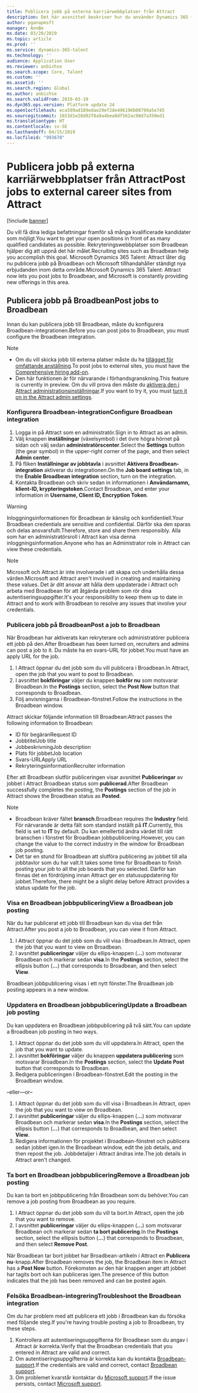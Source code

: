 ```yaml
---
title: Publicera jobb på externa karriärwebbplatser från Attract
description: Det här avsnittet beskriver hur du använder Dynamics 365 for Talent - Attract att publicera jobb till externa rekryteringswebbplatser
author: pganapmsft
manager: AnnBe
ms.date: 03/20/2019
ms.topic: article
ms.prod: ''
ms.service: dynamics-365-talent
ms.technology: ''
audience: Application User
ms.reviewer: anbichse
ms.search.scope: Core, Talent
ms.custom: ''
ms.assetid: ''
ms.search.region: Global
ms.author: anbichse
ms.search.validFrom: 2019-03-19
ms.dyn365.ops.version: Platform update 24
ms.openlocfilehash: eca599ad189edae29ef2de496196b08799a5e745
ms.sourcegitcommit: 1653d1e28d02f8a9a4bea8df562ac98d7a350ed1
ms.translationtype: HT
ms.contentlocale: sv-SE
ms.lasthandoff: 04/15/2019
ms.locfileid: "993678"
---
```

# <a name="post-jobs-to-external-career-sites-from-attract"></a><span data-ttu-id="7a48f-103">Publicera jobb på externa karriärwebbplatser från Attract</span><span class="sxs-lookup"><span data-stu-id="7a48f-103">Post jobs to external career sites from Attract</span></span>

[!include [banner](../includes/banner.md)]

<span data-ttu-id="7a48f-104">Du vill få dina lediga befattningar framför så många kvalificerade kandidater som möjligt.</span><span class="sxs-lookup"><span data-stu-id="7a48f-104">You want to get your open positions in front of as many qualified candidates as possible.</span></span> <span data-ttu-id="7a48f-105">Rekryteringswebbplatser som Broadbean hjälper dig att uppnå det här målet.</span><span class="sxs-lookup"><span data-stu-id="7a48f-105">Recruiting sites such as Broadbean help you accomplish this goal.</span></span> <span data-ttu-id="7a48f-106">Microsoft Dynamics 365 Talent: Attract låter dig nu publicera jobb på Broadbean och Microsoft tillhandahåller ständigt nya erbjudanden inom detta område.</span><span class="sxs-lookup"><span data-stu-id="7a48f-106">Microsoft Dynamics 365 Talent: Attract now lets you post jobs to Broadbean, and Microsoft is constantly providing new offerings in this area.</span></span>

## <a name="post-jobs-to-broadbean"></a><span data-ttu-id="7a48f-107">Publicera jobb på Broadbean</span><span class="sxs-lookup"><span data-stu-id="7a48f-107">Post jobs to Broadbean</span></span>

<span data-ttu-id="7a48f-108">Innan du kan publicera jobb till Broadbean, måste du konfigurera Broadbean-integrationen.</span><span class="sxs-lookup"><span data-stu-id="7a48f-108">Before you can post jobs to Broadbean, you must configure the Broadbean integration.</span></span>

> [!NOTE]
> - <span data-ttu-id="7a48f-109">Om du vill skicka jobb till externa platser måste du ha [tillägget för omfattande anställning](https://docs.microsoft.com/dynamics365/unified-operations/talent/attract-comprehensive-hiring).</span><span class="sxs-lookup"><span data-stu-id="7a48f-109">To post jobs to external sites, you must have the [Comprehensive hiring add-on](https://docs.microsoft.com/dynamics365/unified-operations/talent/attract-comprehensive-hiring).</span></span>
> - <span data-ttu-id="7a48f-110">Den här funktionen är för närvarande i förhandsgranskning.</span><span class="sxs-lookup"><span data-stu-id="7a48f-110">This feature is currently in preview.</span></span> <span data-ttu-id="7a48f-111">Om du vill prova den måste du [aktivera den i Attract administrationsinställningar](https://docs.microsoft.com/dynamics365/unified-operations/talent/access-preview-feature).</span><span class="sxs-lookup"><span data-stu-id="7a48f-111">If you want to try it, you must [turn it on in the Attract admin settings](https://docs.microsoft.com/dynamics365/unified-operations/talent/access-preview-feature).</span></span>

### <a name="configure-broadbean-integration"></a><span data-ttu-id="7a48f-112">Konfigurera Broadbean-integration</span><span class="sxs-lookup"><span data-stu-id="7a48f-112">Configure Broadbean integration</span></span>

1. <span data-ttu-id="7a48f-113">Logga in på Attract som en administratör.</span><span class="sxs-lookup"><span data-stu-id="7a48f-113">Sign in to Attract as an admin.</span></span>
2. <span data-ttu-id="7a48f-114">Välj knappen **inställningar** (växelsymbol) i det övre högra hörnet på sidan och välj sedan **administratörscenter**.</span><span class="sxs-lookup"><span data-stu-id="7a48f-114">Select the **Settings** button (the gear symbol) in the upper-right corner of the page, and then select **Admin center**.</span></span>
3. <span data-ttu-id="7a48f-115">På fliken **Inställningar av jobbtavla** i avsnittet **Aktivera Broadbean-integration** aktiverar du integrationen.</span><span class="sxs-lookup"><span data-stu-id="7a48f-115">On the **Job board settings** tab, in the **Enable Broadbean integration** section, turn on the integration.</span></span>
4. <span data-ttu-id="7a48f-116">Kontakta Broadbean och skriv sedan in informationen i **Användarnamn, klient-ID, krypteringstoken**.</span><span class="sxs-lookup"><span data-stu-id="7a48f-116">Contact Broadbean, and enter your information in **Username, Client ID, Encryption Token**.</span></span>

> [!WARNING]
> <span data-ttu-id="7a48f-117">Inloggningsinformationen för Broadbean är känslig och konfidentiell.</span><span class="sxs-lookup"><span data-stu-id="7a48f-117">Your Broadbean credentials are sensitive and confidential.</span></span> <span data-ttu-id="7a48f-118">Därför ska den sparas och delas ansvarsfullt.</span><span class="sxs-lookup"><span data-stu-id="7a48f-118">Therefore, store and share them responsibly.</span></span> <span data-ttu-id="7a48f-119">Alla som har en administratörsroll i Attract kan visa denna inloggningsinformation.</span><span class="sxs-lookup"><span data-stu-id="7a48f-119">Anyone who has an Administrator role in Attract can view these credentials.</span></span>

> [!NOTE]
> <span data-ttu-id="7a48f-120">Microsoft och Attract är inte involverade i att skapa och underhålla dessa värden.</span><span class="sxs-lookup"><span data-stu-id="7a48f-120">Microsoft and Attract aren't involved in creating and maintaining these values.</span></span> <span data-ttu-id="7a48f-121">Det är ditt ansvar att hålla dem uppdaterade i Attract och arbeta med Broadbean för att åtgärda problem som rör dina autentiseringsuppgifter.</span><span class="sxs-lookup"><span data-stu-id="7a48f-121">It's your responsibility to keep them up to date in Attract and to work with Broadbean to resolve any issues that involve your credentials.</span></span>

### <a name="post-a-job-to-broadbean"></a><span data-ttu-id="7a48f-122">Publicera jobb på Broadbean</span><span class="sxs-lookup"><span data-stu-id="7a48f-122">Post a job to Broadbean</span></span>

<span data-ttu-id="7a48f-123">När Broadbean har aktiverats kan rekryterare och administratörer publicera ett jobb på den.</span><span class="sxs-lookup"><span data-stu-id="7a48f-123">After Broadbean has been turned on, recruiters and admins can post a job to it.</span></span> <span data-ttu-id="7a48f-124">Du måste ha en svars-URL för jobbet.</span><span class="sxs-lookup"><span data-stu-id="7a48f-124">You must have an apply URL for the job.</span></span>

1. <span data-ttu-id="7a48f-125">I Attract öppnar du det jobb som du vill publicera i Broadbean.</span><span class="sxs-lookup"><span data-stu-id="7a48f-125">In Attract, open the job that you want to post to Broadbean.</span></span>
2. <span data-ttu-id="7a48f-126">I avsnittet **bokföringar** väljer du knappen **bokför nu** som motsvarar Broadbean.</span><span class="sxs-lookup"><span data-stu-id="7a48f-126">In the **Postings** section, select the **Post Now** button that corresponds to Broadbean.</span></span>
3. <span data-ttu-id="7a48f-127">Följ anvisningarna i Broadbean-fönstret.</span><span class="sxs-lookup"><span data-stu-id="7a48f-127">Follow the instructions in the Broadbean window.</span></span>

<span data-ttu-id="7a48f-128">Attract skickar följande information till Broadbean:</span><span class="sxs-lookup"><span data-stu-id="7a48f-128">Attract passes the following information to Broadbean:</span></span>

- <span data-ttu-id="7a48f-129">ID för begäran</span><span class="sxs-lookup"><span data-stu-id="7a48f-129">Request ID</span></span>
- <span data-ttu-id="7a48f-130">Jobbtitel</span><span class="sxs-lookup"><span data-stu-id="7a48f-130">Job title</span></span>
- <span data-ttu-id="7a48f-131">Jobbeskrivning</span><span class="sxs-lookup"><span data-stu-id="7a48f-131">Job description</span></span>
- <span data-ttu-id="7a48f-132">Plats för jobbet</span><span class="sxs-lookup"><span data-stu-id="7a48f-132">Job location</span></span>
- <span data-ttu-id="7a48f-133">Svars-URL</span><span class="sxs-lookup"><span data-stu-id="7a48f-133">Apply URL</span></span>
- <span data-ttu-id="7a48f-134">Rekryteringsinformation</span><span class="sxs-lookup"><span data-stu-id="7a48f-134">Recruiter information</span></span>

<span data-ttu-id="7a48f-135">Efter att Broadbean slutför publiceringen visar avsnittet **Publiceringar** av jobbet i Attract Broadbean status som **publicerad**.</span><span class="sxs-lookup"><span data-stu-id="7a48f-135">After Broadbean successfully completes the posting, the **Postings** section of the job in Attract shows the Broadbean status as **Posted**.</span></span>

> [!NOTE]
> - <span data-ttu-id="7a48f-136">Broadbean kräver fältet **bransch**.</span><span class="sxs-lookup"><span data-stu-id="7a48f-136">Broadbean requires the **Industry** field.</span></span> <span data-ttu-id="7a48f-137">För närvarande är detta fält som standard inställt på **IT**.</span><span class="sxs-lookup"><span data-stu-id="7a48f-137">Currently, this field is set to **IT** by default.</span></span> <span data-ttu-id="7a48f-138">Du kan emellertid ändra värdet till rätt branschen i fönstret för Broadbean jobbpublicering.</span><span class="sxs-lookup"><span data-stu-id="7a48f-138">However, you can change the value to the correct industry in the window for Broadbean job posting.</span></span>
> - <span data-ttu-id="7a48f-139">Det tar en stund för Broadbean att slutföra publicering av jobbet till alla jobbtavlor som du har valt.</span><span class="sxs-lookup"><span data-stu-id="7a48f-139">It takes some time for Broadbean to finish posting your job to all the job boards that you selected.</span></span> <span data-ttu-id="7a48f-140">Därför kan finnas det en fördröjning innan Attract ger en statusuppdatering för jobbet.</span><span class="sxs-lookup"><span data-stu-id="7a48f-140">Therefore, there might be a slight delay before Attract provides a status update for the job.</span></span>

### <a name="view-a-broadbean-job-posting"></a><span data-ttu-id="7a48f-141">Visa en Broadbean jobbpublicering</span><span class="sxs-lookup"><span data-stu-id="7a48f-141">View a Broadbean job posting</span></span>

<span data-ttu-id="7a48f-142">När du har publicerat ett jobb till Broadbean kan du visa det från Attract.</span><span class="sxs-lookup"><span data-stu-id="7a48f-142">After you post a job to Broadbean, you can view it from Attract.</span></span>

1. <span data-ttu-id="7a48f-143">I Attract öppnar du det jobb som du vill visa i Broadbean.</span><span class="sxs-lookup"><span data-stu-id="7a48f-143">In Attract, open the job that you want to view on Broadbean.</span></span>
2. <span data-ttu-id="7a48f-144">I avsnittet **publiceringar** väljer du ellips-knappen (**...**) som motsvarar Broadbean och markerar sedan **visa**.</span><span class="sxs-lookup"><span data-stu-id="7a48f-144">In the **Postings** section, select the ellipsis button (**...**) that corresponds to Broadbean, and then select **View**.</span></span>

<span data-ttu-id="7a48f-145">Broadbean jobbpublicering visas i ett nytt fönster.</span><span class="sxs-lookup"><span data-stu-id="7a48f-145">The Broadbean job posting appears in a new window.</span></span>

### <a name="update-a-broadbean-job-posting"></a><span data-ttu-id="7a48f-146">Uppdatera en Broadbean jobbpublicering</span><span class="sxs-lookup"><span data-stu-id="7a48f-146">Update a Broadbean job posting</span></span>

<span data-ttu-id="7a48f-147">Du kan uppdatera en Broadbean jobbpublicering på två sätt.</span><span class="sxs-lookup"><span data-stu-id="7a48f-147">You can update a Broadbean job posting in two ways.</span></span>

1. <span data-ttu-id="7a48f-148">I Attract öppnar du det jobb som du vill uppdatera.</span><span class="sxs-lookup"><span data-stu-id="7a48f-148">In Attract, open the job that you want to update.</span></span>
2. <span data-ttu-id="7a48f-149">I avsnittet **bokföringar** väljer du knappen **uppdatera publicering** som motsvarar Broadbean.</span><span class="sxs-lookup"><span data-stu-id="7a48f-149">In the **Postings** section, select the **Update Post** button that corresponds to Broadbean.</span></span>
3. <span data-ttu-id="7a48f-150">Redigera publiceringen i Broadbean-fönstret.</span><span class="sxs-lookup"><span data-stu-id="7a48f-150">Edit the posting in the Broadbean window.</span></span>

<span data-ttu-id="7a48f-151">–eller–</span><span class="sxs-lookup"><span data-stu-id="7a48f-151">–or–</span></span>

1. <span data-ttu-id="7a48f-152">I Attract öppnar du det jobb som du vill visa i Broadbean.</span><span class="sxs-lookup"><span data-stu-id="7a48f-152">In Attract, open the job that you want to view on Broadbean.</span></span>
2. <span data-ttu-id="7a48f-153">I avsnittet **publiceringar** väljer du ellips-knappen (**...**) som motsvarar Broadbean och markerar sedan **visa**.</span><span class="sxs-lookup"><span data-stu-id="7a48f-153">In the **Postings** section, select the ellipsis button (**...**) that corresponds to Broadbean, and then select **View**.</span></span>
3. <span data-ttu-id="7a48f-154">Redigera informationen för projektet i Broadbean-fönstret och publicera sedan jobbet igen.</span><span class="sxs-lookup"><span data-stu-id="7a48f-154">In the Broadbean window, edit the job details, and then repost the job.</span></span> <span data-ttu-id="7a48f-155">Jobbdetaljer i Attract ändras inte.</span><span class="sxs-lookup"><span data-stu-id="7a48f-155">The job details in Attract aren't changed.</span></span>

### <a name="remove-a-broadbean-job-posting"></a><span data-ttu-id="7a48f-156">Ta bort en Broadbean jobbpublicering</span><span class="sxs-lookup"><span data-stu-id="7a48f-156">Remove a Broadbean job posting</span></span>

<span data-ttu-id="7a48f-157">Du kan ta bort en jobbpublicering från Broadbean som du behöver.</span><span class="sxs-lookup"><span data-stu-id="7a48f-157">You can remove a job posting from Broadbean as you require.</span></span>

1. <span data-ttu-id="7a48f-158">I Attract öppnar du det jobb som du vill ta bort.</span><span class="sxs-lookup"><span data-stu-id="7a48f-158">In Attract, open the job that you want to remove.</span></span>
2. <span data-ttu-id="7a48f-159">I avsnittet **publiceringar** väljer du ellips-knappen (**...**) som motsvarar Broadbean och markerar sedan **ta bort publicering**.</span><span class="sxs-lookup"><span data-stu-id="7a48f-159">In the **Postings** section, select the ellipsis button (**...**) that corresponds to Broadbean, and then select **Remove Post**.</span></span>

<span data-ttu-id="7a48f-160">När Broadbean tar bort jobbet har Broadbean-artikeln i Attract en **Publicera nu**-knapp.</span><span class="sxs-lookup"><span data-stu-id="7a48f-160">After Broadbean removes the job, the Broadbean item in Attract has a **Post Now** button.</span></span> <span data-ttu-id="7a48f-161">Förekomsten av den här knappen anger att jobbet har tagits bort och kan publiceras igen.</span><span class="sxs-lookup"><span data-stu-id="7a48f-161">The presence of this button indicates that the job has been removed and can be posted again.</span></span>

### <a name="troubleshoot-the-broadbean-integration"></a><span data-ttu-id="7a48f-162">Felsöka Broadbean-integrering</span><span class="sxs-lookup"><span data-stu-id="7a48f-162">Troubleshoot the Broadbean integration</span></span>

<span data-ttu-id="7a48f-163">Om du har problem med att publicera ett jobb i Broadbean kan du försöka med följande steg.</span><span class="sxs-lookup"><span data-stu-id="7a48f-163">If you're having trouble posting a job to Broadbean, try these steps.</span></span>

1. <span data-ttu-id="7a48f-164">Kontrollera att autentiseringsuppgifterna för Broadbean som du angav i Attract är korrekta.</span><span class="sxs-lookup"><span data-stu-id="7a48f-164">Verify that the Broadbean credentials that you entered in Attract are valid and correct.</span></span>
2. <span data-ttu-id="7a48f-165">Om autentiseringsuppgifterna är korrekta kan du kontakta [Broadbean-support](https://www.broadbean.com/resources/support/).</span><span class="sxs-lookup"><span data-stu-id="7a48f-165">If the credentials are valid and correct, contact [Broadbean support](https://www.broadbean.com/resources/support/).</span></span>
3. <span data-ttu-id="7a48f-166">Om problemet kvarstår kontaktar du [Microsoft support](./talent-support.md).</span><span class="sxs-lookup"><span data-stu-id="7a48f-166">If the issue persists, contact [Microsoft support](./talent-support.md).</span></span>
